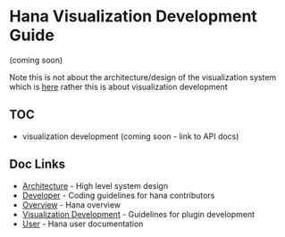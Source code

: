# Hana Visualization Development Guide
(coming soon)

Note this is not about the architecture/design of the visualization system which is [here](../architecture/visualization.md)
rather this is about visualization development
## TOC
- visualization development (coming soon - link to API docs)
## Doc Links
- [Architecture](../architecture/README.md) - High level system design
- [Developer](../developer/README.md) - Coding guidelines for hana contributors
- [Overview](../../README.md) - Hana overview
- [Visualization Development](/README.md) - Guidelines for plugin development
- [User](../user/README.md) - Hana user documentation
